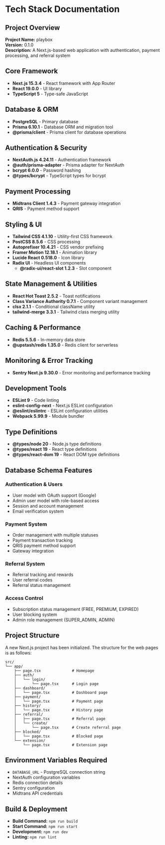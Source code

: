 # Tech Stack Documentation

## Project Overview
**Project Name:** playbox  
**Version:** 0.1.0  
**Description:** A Next.js-based web application with authentication, payment processing, and referral system

## Core Framework
- **Next.js 15.3.4** - React framework with App Router
- **React 19.0.0** - UI library
- **TypeScript 5** - Type-safe JavaScript

## Database & ORM
- **PostgreSQL** - Primary database
- **Prisma 6.10.1** - Database ORM and migration tool
- **@prisma/client** - Prisma client for database operations

## Authentication & Security
- **NextAuth.js 4.24.11** - Authentication framework
- **@auth/prisma-adapter** - Prisma adapter for NextAuth
- **bcrypt 6.0.0** - Password hashing
- **@types/bcrypt** - TypeScript types for bcrypt

## Payment Processing
- **Midtrans Client 1.4.3** - Payment gateway integration
- **QRIS** - Payment method support

## Styling & UI
- **Tailwind CSS 4.1.10** - Utility-first CSS framework
- **PostCSS 8.5.6** - CSS processing
- **Autoprefixer 10.4.21** - CSS vendor prefixing
- **Framer Motion 12.18.1** - Animation library
- **Lucide React 0.518.0** - Icon library
- **Radix UI** - Headless UI components
  - **@radix-ui/react-slot 1.2.3** - Slot component

## State Management & Utilities
- **React Hot Toast 2.5.2** - Toast notifications
- **Class Variance Authority 0.7.1** - Component variant management
- **clsx 2.1.1** - Conditional className utility
- **tailwind-merge 3.3.1** - Tailwind class merging utility

## Caching & Performance
- **Redis 5.5.6** - In-memory data store
- **@upstash/redis 1.35.0** - Redis client for serverless

## Monitoring & Error Tracking
- **Sentry Next.js 9.30.0** - Error monitoring and performance tracking

## Development Tools
- **ESLint 9** - Code linting
- **eslint-config-next** - Next.js ESLint configuration
- **@eslint/eslintrc** - ESLint configuration utilities
- **Webpack 5.99.9** - Module bundler

## Type Definitions
- **@types/node 20** - Node.js type definitions
- **@types/react 19** - React type definitions
- **@types/react-dom 19** - React DOM type definitions

## Database Schema Features
### Authentication & Users
- User model with OAuth support (Google)
- Admin user model with role-based access
- Session and account management
- Email verification system

### Payment System
- Order management with multiple statuses
- Payment transaction tracking
- QRIS payment method support
- Gateway integration

### Referral System
- Referral tracking and rewards
- User referral codes
- Referral status management

### Access Control
- Subscription status management (FREE, PREMIUM, EXPIRED)
- User blocking system
- Admin role management (SUPER_ADMIN, ADMIN)

## Project Structure

A new Next.js project has been initialized. The structure for the web pages is as follows:

```
src/
└── app/
    ├── page.tsx              # Homepage
    ├── auth/
    │   └── login/
    │       └── page.tsx      # Login page
    ├── dashboard/
    │   └── page.tsx          # Dashboard page
    ├── payment/
    │   └── page.tsx          # Payment page
    ├── history/
    │   └── page.tsx          # History page
    ├── referral/
    │   ├── page.tsx          # Referral page
    │   └── create/
    │       └── page.tsx      # Create referral page
    ├── blocked/
    │   └── page.tsx          # Blocked page
    └── extension/
        └── page.tsx          # Extension page
```

## Environment Variables Required
- `DATABASE_URL` - PostgreSQL connection string
- NextAuth configuration variables
- Redis connection details
- Sentry configuration
- Midtrans API credentials

## Build & Deployment
- **Build Command:** `npm run build`
- **Start Command:** `npm run start`
- **Development:** `npm run dev`
- **Linting:** `npm run lint` 